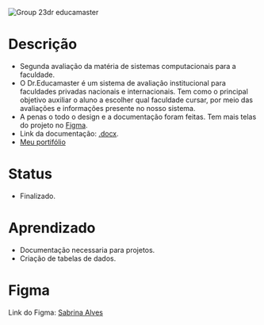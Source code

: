 ![Group 23dr educamaster](https://user-images.githubusercontent.com/88604193/167315495-af467714-eff6-4d20-9be1-643b551b4687.png)
<h1>Descrição</h1>
<ul>
    <li>
        Segunda avaliação da matéria de sistemas computacionais para a faculdade.
    </li>
    <li>
      O Dr.Educamaster é um sistema de avaliação institucional para faculdades privadas nacionais e internacionais. Tem como o principal objetivo auxiliar o aluno a escolher qual faculdade cursar, por meio das avaliações e informações presente no nosso sistema.
    </li>
    <li>
      A penas o todo o design e a documentação foram feitas. Tem mais telas do projeto no <a href="https://www.figma.com/file/TTsQmmHVDkwwPlwTbeEB7d/Sistema-de-avalia%C3%A7%C3%A3o-instituicional">Figma</a>.
    </li>
    <li>
      Link da documentação: <a href="UNIVERSIDADE VEIGA DE ALMEIDA.docx" download="UNIVERSIDADE VEIGA DE ALMEIDA.docx">.docx</a>.
    </li>
    <li>
      <a href="https://sabrinaalves.tk" target="_blank" target="_blank">Meu portifólio</a>
    </li>
</ul>
<h1>Status</h1>
<ul>
  <li>Finalizado.</li>
</ul>
<h1>Aprendizado</h1>
<ul>
  <li>Documentação necessaria para projetos.</li>
  <li>Criação de tabelas de dados.</li>
</ul>
<h1>Figma</h1>
<p>Link do Figma: <a href="https://www.figma.com/file/TTsQmmHVDkwwPlwTbeEB7d/Sistema-de-avalia%C3%A7%C3%A3o-instituicional">Sabrina Alves</a></p>